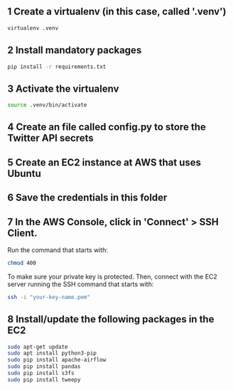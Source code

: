## 1 Create a virtualenv (in this case, called '.venv')
```bash
virtualenv .venv
```

## 2 Install mandatory packages
```bash
pip install -r requirements.txt
```

## 3 Activate the virtualenv
```bash
source .venv/bin/activate
```

## 4 Create an file called config.py to store the Twitter API secrets

## 5 Create an EC2 instance at AWS that uses Ubuntu

## 6 Save the credentials in this folder

## 7 In the AWS Console, click in 'Connect' > SSH Client.
Run the command that starts with:
```bash
chmod 400
```
To make sure your private key is protected. Then, connect with the EC2 server running the SSH command that starts with:
```bash
ssh -i "your-key-name.pem"
```

## 8 Install/update the following packages in the EC2
```bash
sudo apt-get update
sudo apt install python3-pip
sudo pip install apache-airflow
sudo pip install pandas
sudo pip install s3fs
sudo pip install tweepy
```
